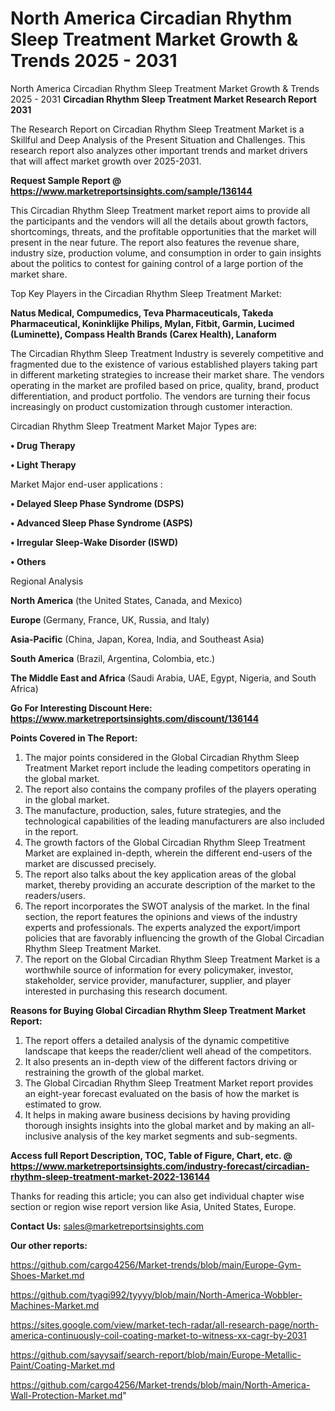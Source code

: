 # North America Circadian Rhythm Sleep Treatment Market Growth & Trends 2025 - 2031
North America Circadian Rhythm Sleep Treatment Market Growth & Trends 2025 - 2031
<strong>Circadian Rhythm Sleep Treatment Market Research Report 2031</strong>

The Research Report on Circadian Rhythm Sleep Treatment Market is a Skillful and Deep Analysis of the Present Situation and Challenges. This research report also analyzes other important trends and market drivers that will affect market growth over 2025-2031.

<strong>Request Sample Report @ <a href=https://www.marketreportsinsights.com/sample/136144>https://www.marketreportsinsights.com/sample/136144</a></strong>

This Circadian Rhythm Sleep Treatment market report aims to provide all the participants and the vendors will all the details about growth factors, shortcomings, threats, and the profitable opportunities that the market will present in the near future. The report also features the revenue share, industry size, production volume, and consumption in order to gain insights about the politics to contest for gaining control of a large portion of the market share.

Top Key Players in the Circadian Rhythm Sleep Treatment Market:

<strong>Natus Medical, Compumedics, Teva Pharmaceuticals, Takeda Pharmaceutical, Koninklijke Philips, Mylan, Fitbit, Garmin, Lucimed (Luminette), Compass Health Brands (Carex Health), Lanaform</strong>

The Circadian Rhythm Sleep Treatment Industry is severely competitive and fragmented due to the existence of various established players taking part in different marketing strategies to increase their market share. The vendors operating in the market are profiled based on price, quality, brand, product differentiation, and product portfolio. The vendors are turning their focus increasingly on product customization through customer interaction.

Circadian Rhythm Sleep Treatment Market Major Types are:

<strong>• Drug Therapy

• Light Therapy</strong>

Market Major end-user applications :

<strong>• Delayed Sleep Phase Syndrome (DSPS)

• Advanced Sleep Phase Syndrome (ASPS)

• Irregular Sleep-Wake Disorder (ISWD)

• Others</strong>

Regional Analysis

</u><strong><b>North America</b></strong> (the United States, Canada, and Mexico)

<strong><b>Europe </b></strong>(Germany, France, UK, Russia, and Italy)

<strong><b>Asia-Pacific</b></strong> (China, Japan, Korea, India, and Southeast Asia)

<strong><b>South America</b></strong> (Brazil, Argentina, Colombia, etc.)

<strong><b>The Middle East and Africa</b></strong> (Saudi Arabia, UAE, Egypt, Nigeria, and South Africa)

<strong>Go For Interesting Discount Here: <a href=https://www.marketreportsinsights.com/discount/136144>https://www.marketreportsinsights.com/discount/136144</a></strong>

<strong>Points Covered in The Report:</strong>
<ol>
  <li>The major points considered in the Global Circadian Rhythm Sleep Treatment Market report include the leading competitors operating in the global market.</li>
  <li>The report also contains the company profiles of the players operating in the global market.</li>
  <li>The manufacture, production, sales, future strategies, and the technological capabilities of the leading manufacturers are also included in the report.</li>
  <li>The growth factors of the Global Circadian Rhythm Sleep Treatment Market are explained in-depth, wherein the different end-users of the market are discussed precisely.</li>
  <li>The report also talks about the key application areas of the global market, thereby providing an accurate description of the market to the readers/users.</li>
  <li>The report incorporates the SWOT analysis of the market. In the final section, the report features the opinions and views of the industry experts and professionals. The experts analyzed the export/import policies that are favorably influencing the growth of the Global Circadian Rhythm Sleep Treatment Market.</li>
  <li>The report on the Global Circadian Rhythm Sleep Treatment Market is a worthwhile source of information for every policymaker, investor, stakeholder, service provider, manufacturer, supplier, and player interested in purchasing this research document.</li>
</ol>
<strong>Reasons for Buying Global Circadian Rhythm Sleep Treatment Market Report:</strong>

<ol>
  <li>The report offers a detailed analysis of the dynamic competitive landscape that keeps the reader/client well ahead of the competitors.</li>
  <li>It also presents an in-depth view of the different factors driving or restraining the growth of the global market.</li>
  <li>The Global Circadian Rhythm Sleep Treatment Market report provides an eight-year forecast evaluated on the basis of how the market is estimated to grow.</li>
  <li>It helps in making aware business decisions by having providing thorough insights insights into the global market and by making an all-inclusive analysis of the key market segments and sub-segments.</li>
</ol>
<strong>Access full Report Description, TOC, Table of Figure, Chart, etc. @ <a href=https://www.marketreportsinsights.com/industry-forecast/circadian-rhythm-sleep-treatment-market-2022-136144>https://www.marketreportsinsights.com/industry-forecast/circadian-rhythm-sleep-treatment-market-2022-136144</a></strong>


Thanks for reading this article; you can also get individual chapter wise section or region wise report version like Asia, United States, Europe.

<strong>Contact Us:</strong>
sales@marketreportsinsights.com

<strong>Our other reports:</strong>

<a href=https://github.com/cargo4256/Market-trends/blob/main/Europe-Gym-Shoes-Market.md>https://github.com/cargo4256/Market-trends/blob/main/Europe-Gym-Shoes-Market.md</a>

<a href=https://github.com/tyagi992/tyyyy/blob/main/North-America-Wobbler-Machines-Market.md>https://github.com/tyagi992/tyyyy/blob/main/North-America-Wobbler-Machines-Market.md</a>

<a href=https://sites.google.com/view/market-tech-radar/all-research-page/north-america-continuously-coil-coating-market-to-witness-xx-cagr-by-2031>https://sites.google.com/view/market-tech-radar/all-research-page/north-america-continuously-coil-coating-market-to-witness-xx-cagr-by-2031</a>

<a href=https://github.com/sayysaif/search-report/blob/main/Europe-Metallic-Paint/Coating-Market.md>https://github.com/sayysaif/search-report/blob/main/Europe-Metallic-Paint/Coating-Market.md</a>

<a href=https://github.com/cargo4256/Market-trends/blob/main/North-America-Wall-Protection-Market.md>https://github.com/cargo4256/Market-trends/blob/main/North-America-Wall-Protection-Market.md</a>"
